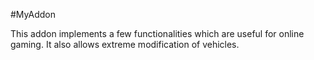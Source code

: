 #MyAddon

This addon implements a few functionalities which are useful for online gaming.
It also allows extreme modification of vehicles.
